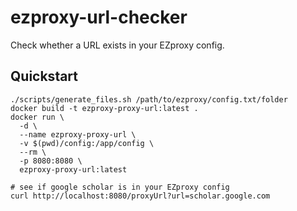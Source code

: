 # ezproxy-url-checker

Check whether a URL exists in your EZproxy config.

## Quickstart

```
./scripts/generate_files.sh /path/to/ezproxy/config.txt/folder
docker build -t ezproxy-proxy-url:latest .
docker run \
  -d \
  --name ezproxy-proxy-url \
  -v $(pwd)/config:/app/config \
  --rm \
  -p 8080:8080 \
  ezproxy-proxy-url:latest

# see if google scholar is in your EZproxy config
curl http://localhost:8080/proxyUrl?url=scholar.google.com
```
